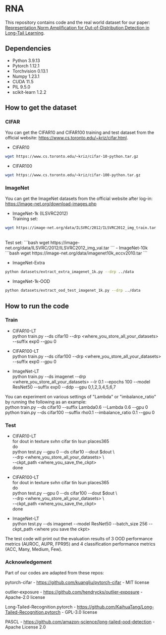 # RNA
This repository contains code and the real world dataset for our paper: [Representation Norm Amplification for
Out-of-Distribution Detection in Long-Tail Learning](https://openreview.net/forum?id=z4b4WfvooX).


## Dependencies
- Python 3.9.13
- Pytorch 1.12.1
- Torchvision 0.13.1
- Numpy 1.23.1
- CUDA 11.5 
- PIL 9.5.0
- scikit-learn 1.2.2

## How to get the dataset
### CIFAR 
You can get the CIFAR10 and CIFAR100 training and test dataset from the official website: https://www.cs.toronto.edu/~kriz/cifar.html.
- CIFAR10<br>
```bash
wget https://www.cs.toronto.edu/~kriz/cifar-10-python.tar.gz
```
- CIFAR100<br>
```bash
wget https://www.cs.toronto.edu/~kriz/cifar-100-python.tar.gz
```

### ImageNet 
You can get the ImageNet datasets from the official website after log-in: https://image-net.org/download-images.php
- ImageNet-1k (ILSVRC2012)<br>
Training set:
```bash
wget https://image-net.org/data/ILSVRC/2012/ILSVRC2012_img_train.tar
```
<br>
Test set: 
```bash
wget https://image-net.org/data/ILSVRC/2012/ILSVRC2012_img_val.tar
```
- ImageNet-10k<br>
```bash
wget https://image-net.org/data/imagenet10k_eccv2010.tar
```
 
- ImageNet-Extra<br>
```bash
python datasets/extract_extra_imagenet_1k.py --drp ../data
```
- ImageNet-1k-OOD<br>
```bash
python datasets/extract_ood_test_imagenet_1k.py --drp ../data
```

## How to run the code
### Train
- CIFAR10-LT <br>
python train.py --ds cifar10 --drp <where_you_store_all_your_datasets> --suffix exp0 --gpu 0

- CIFAR100-LT <br>
python train.py --ds cifar100 --drp <where_you_store_all_your_datasets> --suffix exp0 --gpu 0

- ImageNet-LT <br>
python train.py --ds imagenet --drp <where_you_store_all_your_datasets> --lr 0.1 --epochs 100 --model ResNet50 --suffix exp0 --ddp --gpu 0,1,2,3,4,5,6,7 

You can experiment on various settings of "Lambda" or "imbalance_ratio" by running the following as an example:<br>
python train.py --ds cifar10 --suffix Lambda0.6 --Lambda 0.6 --gpu 0 <br>
python train.py --ds cifar100 --suffix rho0.1 --imbalance_ratio 0.1 --gpu 0

### Test
- CIFAR10-LT<br>
for dout in texture svhn cifar tin lsun places365 <br>
do<br>
python test.py --gpu 0 --ds cifar10 --dout $dout \\ <br>
    --drp <where_you_store_all_your_datasets> \\ <br>
    --ckpt_path <where_you_save_the_ckpt> <br>
done

- CIFAR100-LT<br>
for dout in texture svhn cifar tin lsun places365 <br>
do<br>
python test.py --gpu 0 --ds cifar100 --dout $dout \\ <br>
    --drp <where_you_store_all_your_datasets> \\ <br>
    --ckpt_path <where_you_save_the_ckpt> <br>
done
- ImageNet-LT<br>
python test.py --ds imagenet --model ResNet50 --batch_size 256 --ckpt_path \<where you save the ckpt>

The test code will print out the evaluation results of 3 OOD performance metrics (AUROC, AUPR, FPR95) 
and 4 classification performance metrics (ACC, Many, Medium, Few).

### Acknowledgement
Part of our codes are adapted from these repos:

pytorch-cifar - https://github.com/kuangliu/pytorch-cifar - MIT license

outlier-exposure - https://github.com/hendrycks/outlier-exposure - Apache-2.0 license

Long-Tailed-Recognition.pytorch - https://github.com/KaihuaTang/Long-Tailed-Recognition.pytorch - GPL-3.0 license

PASCL - https://github.com/amazon-science/long-tailed-ood-detection - Apache License 2.0
